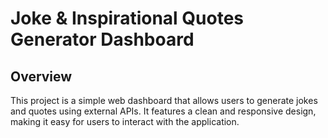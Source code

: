 # Joke & Inspirational Quotes Generator Dashboard

## Overview
This project is a simple web dashboard that allows users to generate jokes and quotes using external APIs. It features a clean and responsive design, making it easy for users to interact with the application.